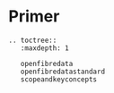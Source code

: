 Primer
============

```{eval-rst}
.. toctree::
   :maxdepth: 1

   openfibredata
   openfibredatastandard
   scopeandkeyconcepts

```